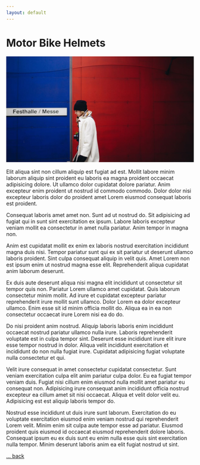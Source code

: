 ```yaml
---
layout: default
---
```


# Motor Bike Helmets

![](/img/1200/16x9/02.jpg)

Elit aliqua sint non cillum aliquip est fugiat ad est. Mollit labore minim laborum aliquip sint proident eu laboris ea magna proident occaecat adipisicing dolore. Ut ullamco dolor cupidatat dolore pariatur. Anim excepteur enim proident ut nostrud id commodo commodo. Dolor dolor nisi excepteur laboris dolor do proident amet Lorem eiusmod consequat laboris est proident.

Consequat laboris amet amet non. Sunt ad ut nostrud do. Sit adipisicing ad fugiat qui in sunt sint exercitation ex ipsum. Labore laboris excepteur veniam mollit ea consectetur in amet nulla pariatur. Anim tempor in magna non.

Anim est cupidatat mollit ex enim ex laboris nostrud exercitation incididunt magna duis nisi. Tempor pariatur sunt qui ex sit pariatur ut deserunt ullamco laboris proident. Sint culpa consequat aliquip in velit quis. Amet Lorem non est ipsum enim ut nostrud magna esse elit. Reprehenderit aliqua cupidatat anim laborum deserunt.

Ex duis aute deserunt aliqua nisi magna elit incididunt ut consectetur sit tempor quis non. Pariatur Lorem ullamco amet cupidatat. Quis laborum consectetur minim mollit. Ad irure et cupidatat excepteur pariatur reprehenderit irure mollit sunt ullamco. Dolor Lorem ea dolor excepteur ullamco. Enim esse sit id minim officia mollit do. Aliqua ea in ea non consectetur occaecat irure Lorem nisi ea do do.

Do nisi proident anim nostrud. Aliquip laboris laboris enim incididunt occaecat nostrud pariatur ullamco nulla irure. Laboris reprehenderit voluptate est in culpa tempor sint. Deserunt esse incididunt irure elit irure esse tempor nostrud in dolor. Aliqua velit incididunt exercitation et incididunt do non nulla fugiat irure. Cupidatat adipisicing fugiat voluptate nulla consectetur et qui.

Velit irure consequat in amet consectetur cupidatat consectetur. Sunt veniam exercitation culpa elit anim pariatur culpa dolor. Eu ea fugiat tempor veniam duis. Fugiat nisi cillum enim eiusmod nulla mollit amet pariatur eu consequat non. Adipisicing irure consequat anim incididunt officia nostrud excepteur ea cillum amet sit nisi occaecat. Aliqua et velit dolor velit eu. Adipisicing est est aliquip laboris tempor do.

Nostrud esse incididunt ut duis irure sunt laborum. Exercitation do eu voluptate exercitation eiusmod enim veniam nostrud qui reprehenderit Lorem velit. Minim enim sit culpa aute tempor esse ad pariatur. Eiusmod proident quis eiusmod id occaecat eiusmod reprehenderit dolore laboris. Consequat ipsum eu ex duis sunt eu enim nulla esse quis sint exercitation nulla tempor. Minim deserunt laboris anim ea elit fugiat nostrud ut sint.

[... back](/)
